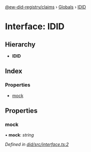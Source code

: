 [@ew-did-registry/claims](../README.md) › [Globals](../globals.md) › [IDID](idid.md)

# Interface: IDID

## Hierarchy

* **IDID**

## Index

### Properties

* [mock](idid.md#mock)

## Properties

###  mock

• **mock**: *string*

*Defined in [did/src/interface.ts:2](https://github.com/energywebfoundation/ew-did-registry/blob/b3619a4/packages/did/src/interface.ts#L2)*
